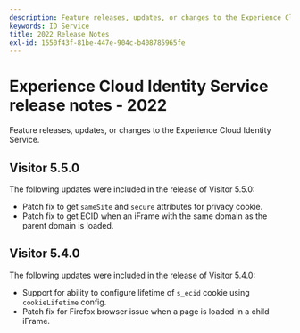 ```yaml
---
description: Feature releases, updates, or changes to the Experience Cloud Identity Service.
keywords: ID Service
title: 2022 Release Notes
exl-id: 1550f43f-81be-447e-904c-b408785965fe
---
```

# Experience Cloud Identity Service release notes - 2022

Feature releases, updates, or changes to the Experience Cloud Identity Service.

## Visitor 5.5.0

The following updates were included in the release of Visitor 5.5.0:

* Patch fix to get `sameSite` and `secure` attributes for privacy cookie.
* Patch fix to get ECID when an iFrame with the same domain as the parent domain is loaded.

## Visitor 5.4.0

The following updates were included in the release of Visitor 5.4.0:

* Support for ability to configure lifetime of `s_ecid` cookie using `cookieLifetime` config.
* Patch fix for Firefox browser issue when a page is loaded in a child iFrame.
